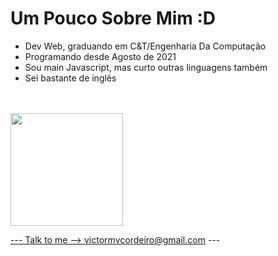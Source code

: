 <h1>Um Pouco Sobre Mim :D</h1>

<ul>
  <li>Dev Web, graduando em C&T/Engenharia Da Computação</li>
  <li>Programando desde Agosto de 2021</li>
  <li>Sou main Javascript, mas curto outras linguagens também</li>
  <li>Sei bastante de inglês</li>
</ul>

<br>
<br>

<div>
<a href="https://github.com/alphachief13">
<img loading="lazy" height="180em" src="https://github-readme-stats.vercel.app/api/top-langs/?username=alphachief13&layout=compact&langs_count=7&theme=dracula"/>
</div>
  
--- Talk to me -->  victormvcordeiro@gmail.com ---
